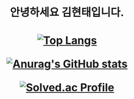 <div align=center>

<h1>안녕하세요 김현태입니다.<h1>

[![Top Langs](https://github-readme-stats.vercel.app/api/top-langs/?username=HyeonTee)](https://github.com/anuraghazra/github-readme-stats)

[![Anurag's GitHub stats](https://github-readme-stats.vercel.app/api?username=HyeonTee)](https://github.com/anuraghazra/github-readme-stats)


[![Solved.ac Profile](http://mazassumnida.wtf/api/v2/generate_badge?boj=gusxo1820)](https://solved.ac/gusxo1820/)

</div>
